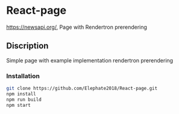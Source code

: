# React-page
https://newsapi.org/,   Page with Rendertron prerendering


## Discription

Simple page with example implementation rendertron prerendering


### Installation

```sh
git clone https://github.com/Elephate2018/React-page.git
npm install 
npm run build
npm start
```
